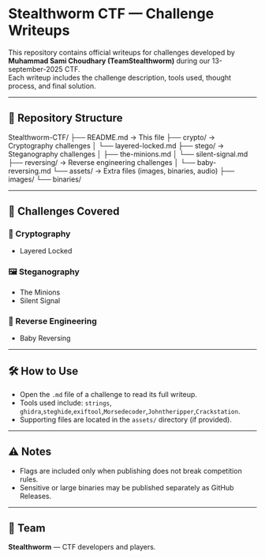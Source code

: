 # Stealthworm CTF — Challenge Writeups

This repository contains official writeups for challenges developed by **Muhammad Sami Choudhary (TeamStealthworm)** during our 13-september-2025 CTF.  
Each writeup includes the challenge description, tools used, thought process, and final solution.

---

## 📂 Repository Structure

Stealthworm-CTF/
├── README.md → This file
├── crypto/ → Cryptography challenges
│ └── layered-locked.md
├── stego/ → Steganography challenges
│ ├── the-minions.md
│ └── silent-signal.md
├── reversing/ → Reverse engineering challenges
│ └── baby-reversing.md
└── assets/ → Extra files (images, binaries, audio)
├── images/
└── binaries/

---

## 🏴 Challenges Covered

### 🔐 Cryptography
- Layered Locked

### 🖼️ Steganography
- The Minions  
- Silent Signal

### 🔄 Reverse Engineering
- Baby Reversing

---

## 🛠️ How to Use
- Open the `.md` file of a challenge to read its full writeup.  
- Tools used include: `strings`, `ghidra`,`steghide`,`exiftool`,`Morsedecoder`,`Johntheripper`,`Crackstation`.  
- Supporting files are located in the `assets/` directory (if provided).

---

## ⚠️ Notes
- Flags are included only when publishing does not break competition rules.  
- Sensitive or large binaries may be published separately as GitHub Releases.

---

## 👥 Team
**Stealthworm** — CTF developers and players.  
